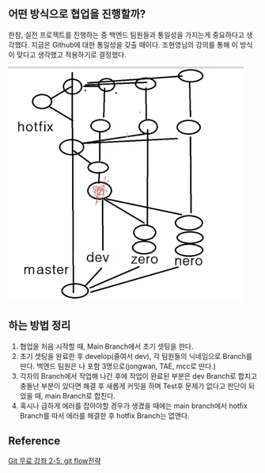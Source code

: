 ## 어떤 방식으로 협업을 진행할까?

한참, 실전 프로젝트를 진행하는 중 백엔드 팀원들과 통일성을 가지는게 중요하다고 생각했다. 지금은 Github에 대한 통일성을 갖출 때이다.
조현영님의 강의를 통해 이 방식이 맞다고 생각했고 적용하기로 결정했다.

![Github-Flow](./images/211115-1.png)

## 하는 방법 정리

1. 협업을 처음 시작할 때, Main Branch에서 초기 셋팅을 한다.
2. 초기 셋팅을 완료한 후 develop(줄여서 dev), 각 팀원들의 닉네임으로 Branch를 딴다. 백엔드 팀원은 나 포함 3명으로(jongwan, TAE, mcc로 딴다.)
3. 각자의 Branch에서 작업해 나간 후에 작업이 완료된 부분은 dev Branch로 합치고 충돌난 부분이 있다면 해결 후 새롭게 커밋을 하며 Test후 문제가 없다고 판단이 되었을 때, main Branch로 합친다.
4. 혹시나 급하게 에러를 잡아야할 경우가 생겼을 때에는 main branch에서 hotfix Branch를 따서 에러를 해결한 후 hotfix Branch는 없앤다.

## Reference

[Git 무료 강좌 2-5. git flow전략](https://youtu.be/B__nZrx_kgQ)
